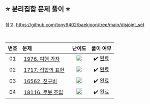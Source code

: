 ## ⭐️ 분리집합 문제 풀이 ⭐️ 

참고. https://github.com/tony9402/baekjoon/tree/main/disjoint_set

<br>

| **번호** | **문제** | **난이도** | **풀이 여부** |
|:--------:|:--------|:----------:|:-----------:|
| 01 | &nbsp;[1976. 여행 가자](https://www.acmicpc.net/problem/1976)&nbsp;&nbsp; | &nbsp;&nbsp;<img src="https://github.com/yuuforest/Baekjoon/assets/97596022/faf1d147-b8a1-40f5-9f8f-604d534ab16c" width="20"/>&nbsp;&nbsp; | &nbsp;✔️ [완료](https://github.com/yuuforest/Baekjoon/blob/main/python/%EB%B6%84%EB%A6%AC%EC%A7%91%ED%95%A9/Prob1976.py)&nbsp; |
| 02 | &nbsp;[1717. 집합의 표현](https://www.acmicpc.net/problem/1717)&nbsp;&nbsp; | &nbsp;&nbsp;<img src="https://github.com/yuuforest/Baekjoon/assets/97596022/85149378-3937-4538-8a9b-1b178253c958" width="20"/>&nbsp;&nbsp; | &nbsp;✔️ [완료](https://github.com/yuuforest/Baekjoon/blob/main/python/%EB%B6%84%EB%A6%AC%EC%A7%91%ED%95%A9/Prob1717.py)&nbsp; |
| 03 | &nbsp;[16562. 친구비](https://www.acmicpc.net/problem/16562)&nbsp;&nbsp; | &nbsp;&nbsp;<img src="https://github.com/yuuforest/Baekjoon/assets/97596022/faf1d147-b8a1-40f5-9f8f-604d534ab16c" width="20"/>&nbsp;&nbsp; | &nbsp;✔️ [완료](https://github.com/yuuforest/Baekjoon/blob/main/python/%EB%B6%84%EB%A6%AC%EC%A7%91%ED%95%A9/Prob16562.py)&nbsp; |
| 04 | &nbsp;[18116. 로봇 조립](https://www.acmicpc.net/problem/18116)&nbsp;&nbsp; | &nbsp;&nbsp;<img src="https://github.com/yuuforest/Baekjoon/assets/97596022/faf1d147-b8a1-40f5-9f8f-604d534ab16c" width="20"/>&nbsp;&nbsp; | &nbsp;✔️ [완료](https://github.com/yuuforest/Baekjoon/blob/main/python/%EB%B6%84%EB%A6%AC%EC%A7%91%ED%95%A9/Prob18116.py)&nbsp; |
